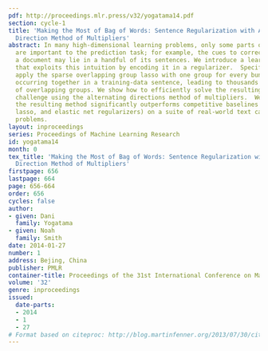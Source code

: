 ```yaml
---
pdf: http://proceedings.mlr.press/v32/yogatama14.pdf
section: cycle-1
title: 'Making the Most of Bag of Words: Sentence Regularization with Alternating
  Direction Method of Multipliers'
abstract: In many high-dimensional learning problems, only some parts of an observation
  are important to the prediction task; for example, the cues to correctly categorizing
  a document may lie in a handful of its sentences. We introduce a learning algorithm
  that exploits this intuition by encoding it in a regularizer.  Specifically, we
  apply the sparse overlapping group lasso with one group for every bundle of features
  occurring together in a training-data sentence, leading to thousands to millions
  of overlapping groups. We show how to efficiently solve the resulting optimization
  challenge using the alternating directions method of multipliers.  We find that
  the resulting method significantly outperforms competitive baselines (standard ridge,
  lasso, and elastic net regularizers) on a suite of real-world text categorization
  problems.
layout: inproceedings
series: Proceedings of Machine Learning Research
id: yogatama14
month: 0
tex_title: 'Making the Most of Bag of Words: Sentence Regularization with Alternating
  Direction Method of Multipliers'
firstpage: 656
lastpage: 664
page: 656-664
order: 656
cycles: false
author:
- given: Dani
  family: Yogatama
- given: Noah
  family: Smith
date: 2014-01-27
number: 1
address: Bejing, China
publisher: PMLR
container-title: Proceedings of the 31st International Conference on Machine Learning
volume: '32'
genre: inproceedings
issued:
  date-parts:
  - 2014
  - 1
  - 27
# Format based on citeproc: http://blog.martinfenner.org/2013/07/30/citeproc-yaml-for-bibliographies/
---
```

